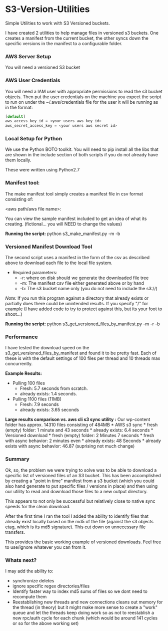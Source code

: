 # S3-Version-Utilities
Simple Utilities to work with S3 Versioned buckets. 

I have created 2 utilities to help manage files in versioned s3 buckets.
One creates a manifest from the current bucket, the other syncs down 
the specific versions in the manifest to a configurable folder. 

### AWS Server Setup ###
You will need a versioned S3 bucket 

### AWS User Credentials ###
You will need a IAM user with appropriate permissions to read the s3 bucket objects. 
Then put the user credentials on the machine you expect the script to run on 
under the ~/.aws/credentials file for the user it will be running as 
in the format:

```js
[default]
aws_access_key_id = <your users aws key id>
aws_secret_access_key = <your users aws secret id>
```

### Local Setup for Python ###
We use the Python BOTO toolkit. You will need to pip install all the libs 
that are shown in the include section of both scripts if you do not already 
have them locally.

These were written using Python2.7 

### Manifest tool:
The make manifest tool simply creates a manifest file in csv format consisting of:

<aws path/aws file name>:<file version>

You can view the sample manifest included to get an idea of what its creating. 
(fictional... you will NEED to change the values)

**Running the script:**
python s3_make_manifest.py -m <manifest csv file name> -b <s3 bucket name>

### Versioned Manifest Download Tool ###

The second script uses a manifest in the form of the csv as described above 
to download each file to the local file system. 
* Required parameters: 
	* -r: where on disk should we generate the downloaded file tree
	* -m: The manifest csv file either generated above or by hand
	* -b: The s3 bucket name only (you do not need to include the s3://) 

*Note:*
If you run this program against a directory that already exists or partially does there
could be unintended results. If you specify "/" for example (I have added code to try to 
protect against this, but its your foot to shoot...)

**Running the script:**
python s3_get_versioned_files_by_manifest.py -m <Manifest csv file name> -r <path to destination directory> -b <s3 bucket name>

### Performance ###

I have tested the download speed on the s3_get_versioned_files_by_manifest and found it to be pretty fast.
Each of these is with the default settings of 100 files per thread and 10 threads max concurrently. 

**Example Results:**
* Pulling 100 files 
	* Fresh: 5.7 seconds from scratch. 
	* already exists: 1.4 seconds.
* Pulling 1100 files (11MB) 
	* Fresh: 7.9 seconds
	* already exists: 3.65 seconds

**Large results comparison vs. aws cli s3 sync utility :** Our wp-content folder has approx. 14310 files consisting of 484MB
	* AWS s3 sync
		* fresh (empty) folder: 1 minute and 43 seconds 
		* already exists: 6.4 seconds
	* Versioned download
		* fresh (empty) folder: 2 Minutes 7 seconds
		* fresh with async behavior: 2 minutes even
		* already exists: 48 Seconds
		* already exists with async behavior: 46.87 (suprising not much change)

### Summary ###

Ok, so, the problem we were trying to solve was to be able to download a specific list of versioned files
of an S3 bucket. This has been accomplished by creating a "point in time" manifest from a s3 bucket (which you 
could also hand generate to put specific files / versions in place) and then using our utility to read and download
those files to a new output directory. 

This appears to not only be successful but relatively close to native sync speeds for the clean download. 

After the first time I ran the tool I added the ability to identify files that already exist locally based on the md5 
of the file (against the s3 objects etag, which is its md5 signature). This cut down on unnecessary 
file transfers. 

This provides the basic working example of versioned downloads. Feel free to use/ignore whatever
you can from it.

### Whats next? ###
I may add the ability to:
* synchronize deletes 
* ignore specific regex directories/files  
* Identify faster way to index md5 sums of files so we dont need to recompute them
* Reestablishing new threads and new connections cleans out memory for the thread (in theory) 
but it might make more sense to create a "work" queue and let the threads keep doing work so as not to reestablish a new rpc/auth cycle for each chunk
(which would be around 141 cycles or so for the above working set)



